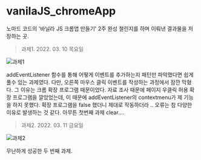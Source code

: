 # vanilaJS_chromeApp

노마드 코드의 '바닐라 JS 크롬앱 만들기' 2주 완성 챌린지를 하며 이뤄낸 결과물을 저장하는 곳.

>과제1. 2022. 03. 10 목요일

![과제1](https://user-images.githubusercontent.com/78461009/157690523-40af3334-99ad-4d55-b1d6-f0be0fdd0480.gif)

addEventListener 함수를 통해 어떻게 이벤트를 추가하는지 패턴만 파악했다면 쉽게 풀수 있는 과제였다.
다만, 오른쪽 마우스 클릭 이벤트를 작성하는 과정에서 잠깐 막혔다. 그 이유는 크롬 확장 프로그램 때문이었다. 자료 조사 때문에 페이지 우클릭 허용 확장 프로그램을 깔았었는데, 이 때문에 addEventListener의 contextmenu가 제 기능을 하지 못했다. 확장 프로그램을 false 했더니 제대로 작동하더라 .. 오류는 참 다양한 이유로 발생하는 것 같다. 아무튼 첫번째 과제 clear....

>과제2. 2022. 03. 11 금요일

![과제2](https://user-images.githubusercontent.com/78461009/157924257-946bd1b8-d363-4b5e-aa75-710cf19d96ee.gif)

무난하게 성공한 두 번째 과제.
